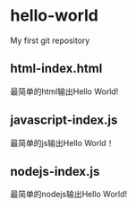 # hello-world
My first git repository
## html-index.html
最简单的html输出Hello World!
## javascript-index.js
最简单的js输出Hello World！
## nodejs-index.js
最简单的nodejs输出Hello World!
